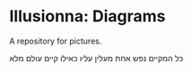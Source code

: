 # Illusionna: Diagrams
A repository for pictures.

כל המקיים נפש אחת מעלין עליו כאילו קיים עולם מלא
